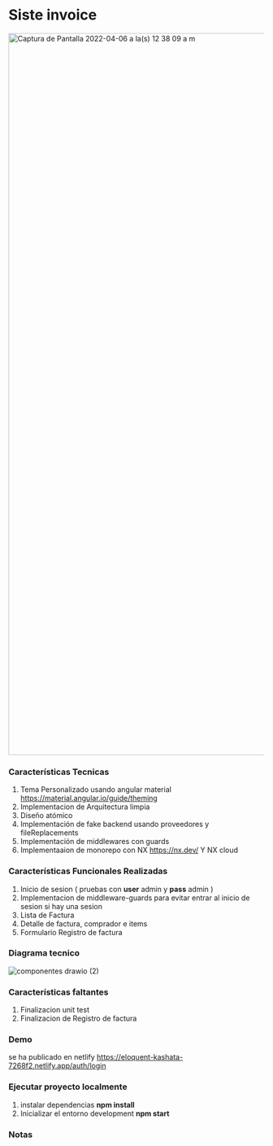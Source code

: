 
# Siste invoice

<img width="1419" alt="Captura de Pantalla 2022-04-06 a la(s) 12 38 09 a m" src="https://user-images.githubusercontent.com/4906962/161903361-5f18848f-9900-47f9-a1d1-089eecd1b78b.png">


### Características Tecnicas

  1. Tema Personalizado usando angular material https://material.angular.io/guide/theming
  2. Implementacion de Arquitectura limpia
  3. Diseño atómico
  4. Implementación de fake backend usando proveedores y fileReplacements
  5. Implementación de middlewares con guards
  6. Implementaaion de monorepo con NX https://nx.dev/ Y NX cloud

### Características Funcionales Realizadas

  1. Inicio de sesion ( pruebas con **user** admin y **pass** admin )
  2. Implementacion de middleware-guards para evitar entrar al inicio de sesion si hay una sesion
  3. Lista de Factura
  4. Detalle de factura, comprador e items
  5. Formulario Registro de factura

### Diagrama tecnico

![componentes drawio (2)](https://user-images.githubusercontent.com/4906962/161901548-fe649c90-cb85-409a-be03-121be1230f31.png)

### Características faltantes

  1. Finalizacion unit test
  2. Finalizacion de  Registro de factura

### Demo

se ha publicado en netlify https://eloquent-kashata-7268f2.netlify.app/auth/login

### Ejecutar proyecto localmente

  1. instalar dependencias **npm install**
  2. Inicializar el entorno development **npm start**

### Notas
